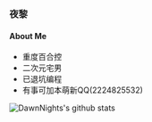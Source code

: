 ### 夜黎
#### About Me
- 重度百合控
- 二次元宅男
- 已退坑编程
- 有事可加本萌新QQ(2224825532)

![DawnNights's github stats](https://github-readme-stats.vercel.app/api?username=DawnNights&show_icons=true&theme=vue&line_height=20)
